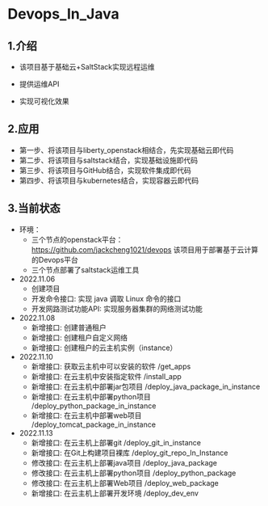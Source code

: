 # Devops_In_Java
## 1.介绍
- 该项目基于基础云+SaltStack实现远程运维

- 提供运维API

- 实现可视化效果

## 2.应用
- 第一步、将该项目与liberty_openstack相结合，先实现基础云即代码
- 第二步、将该项目与saltstack结合，实现基础设施即代码
- 第三步、将该项目与GitHub结合，实现软件集成即代码
- 第四步、将该项目与kubernetes结合，实现容器云即代码

## 3.当前状态
- 环境：
  - 三个节点的openstack平台： https://github.com/jackcheng1021/devops 该项目用于部署基于云计算的Devops平台
  - 三个节点部署了saltstack运维工具
- 2022.11.06 
  - 创建项目
  - 开发命令接口: 实现 java 调取 Linux 命令的接口
  - 开发网路测试功能API: 实现服务器集群的网络测试功能
- 2022.11.08
  - 新增接口: 创建普通租户
  - 新增接口: 创建租户自定义网络
  - 新增接口: 创建租户的云主机实例（instance）
- 2022.11.10
  - 新增接口: 获取云主机中可以安装的软件 /get_apps
  - 新增接口: 在云主机中安装指定软件 /install_app
  - 新增接口: 在云主机中部署jar包项目 /deploy_java_package_in_instance
  - 新增接口: 在云主机中部署python项目 /deploy_python_package_in_instance
  - 新增接口: 在云主机中部署web项目 /deploy_tomcat_package_in_instance
- 2022.11.13
  - 新增接口: 在云主机上部署git /deploy_git_in_instance
  - 新增接口: 在Git上构建项目裸库 /deploy_git_repo_In_Instance
  - 修改接口: 在云主机上部署java项目 /deploy_java_package
  - 修改接口: 在云主机上部署python项目 /deploy_python_package
  - 修改接口: 在云主机上部署Web项目 /deploy_web_package
  - 新增接口: 在云主机上部署开发环境 /deploy_dev_env
